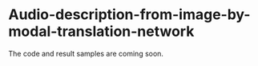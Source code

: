 # Audio-description-from-image-by-modal-translation-network

The code and result samples are coming soon.
